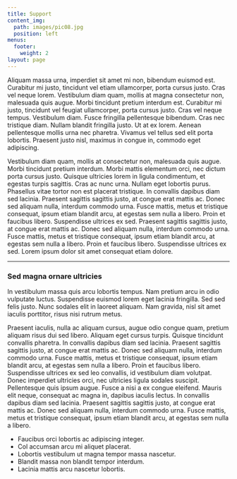 ```yaml
---
title: Support
content_img:
  path: images/pic08.jpg
  position: left
menus:
  footer:
    weight: 2
layout: page
---
```


Aliquam massa urna, imperdiet sit amet mi non, bibendum euismod est. Curabitur mi justo, tincidunt vel etiam ullamcorper, porta cursus justo. Cras vel neque lorem. Vestibulum diam quam, mollis at magna consectetur non, malesuada quis augue. Morbi tincidunt pretium interdum est. Curabitur mi justo, tincidunt vel feugiat ullamcorper, porta cursus justo. Cras vel neque tempus. Vestibulum diam. Fusce fringilla pellentesque bibendum. Cras nec tristique diam. Nullam blandit fringilla justo. Ut at ex lorem. Aenean pellentesque mollis urna nec pharetra. Vivamus vel tellus sed elit porta lobortis. Praesent justo nisl, maximus in congue in, commodo eget adipiscing.

Vestibulum diam quam, mollis at consectetur non, malesuada quis augue. Morbi tincidunt pretium interdum. Morbi mattis elementum orci, nec dictum porta cursus justo. Quisque ultricies lorem in ligula condimentum, et egestas turpis sagittis. Cras ac nunc urna. Nullam eget lobortis purus. Phasellus vitae tortor non est placerat tristique. In convallis dapibus diam sed lacinia. Praesent sagittis sagittis justo, at congue erat mattis ac. Donec sed aliquam nulla, interdum commodo urna. Fusce mattis, metus et tristique consequat, ipsum etiam blandit arcu, at egestas sem nulla a libero. Proin et faucibus libero. Suspendisse ultrices ex sed. Praesent sagittis sagittis justo, at congue erat mattis ac. Donec sed aliquam nulla, interdum commodo urna. Fusce mattis, metus et tristique consequat, ipsum etiam blandit arcu, at egestas sem nulla a libero. Proin et faucibus libero. Suspendisse ultrices ex sed. Lorem ipsum dolor sit amet consequat etiam dolore.

***

### Sed magna ornare ultricies

In vestibulum massa quis arcu lobortis tempus. Nam pretium arcu in odio vulputate luctus. Suspendisse euismod lorem eget lacinia fringilla. Sed sed felis justo. Nunc sodales elit in laoreet aliquam. Nam gravida, nisl sit amet iaculis porttitor, risus nisi rutrum metus.

Praesent iaculis, nulla ac aliquam cursus, augue odio congue quam, pretium aliquam risus dui sed libero. Aliquam eget cursus turpis. Quisque tincidunt convallis pharetra. In convallis dapibus diam sed lacinia. Praesent sagittis sagittis justo, at congue erat mattis ac. Donec sed aliquam nulla, interdum commodo urna. Fusce mattis, metus et tristique consequat, ipsum etiam blandit arcu, at egestas sem nulla a libero. Proin et faucibus libero. Suspendisse ultrices ex sed leo convallis, id vestibulum diam volutpat. Donec imperdiet ultricies orci, nec ultricies ligula sodales suscipit. Pellentesque quis ipsum augue. Fusce a nisi a ex congue eleifend. Mauris elit neque, consequat ac magna in, dapibus iaculis lectus. In convallis dapibus diam sed lacinia. Praesent sagittis sagittis justo, at congue erat mattis ac. Donec sed aliquam nulla, interdum commodo urna. Fusce mattis, metus et tristique consequat, ipsum etiam blandit arcu, at egestas sem nulla a libero.

* Faucibus orci lobortis ac adipiscing integer.
* Col accumsan arcu mi aliquet placerat.
* Lobortis vestibulum ut magna tempor massa nascetur.
* Blandit massa non blandit tempor interdum.
* Lacinia mattis arcu nascetur lobortis.